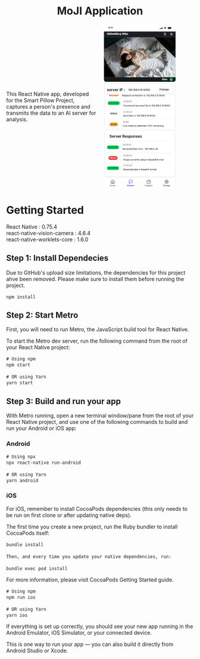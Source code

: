 <div align="center">
<h1>MoJI Application</h1>
</div>

<div style="display: flex; align-items: center;">
  <div style="flex: 1; padding-right: 20px;">
    <p>
      This React Native app, developed for the Smart Pillow Project, captures a person's presence and transmits the data to an AI server for analysis.
    </p>
  </div>
  <div style="flex: 1;">
    <img src="./MoJI.png" alt="sleep pose" style="max-width: 80%; height: auto; border-radius: 10px;">
  </div>
</div>



# Getting Started
React Native : 0.75.4  
react-native-vision-camera : 4.6.4  
react-native-worklets-core : 1.6.0  

## Step 1: Install Dependecies

Due to GitHub's upload size limitations, the dependencies for this project ahve been removed. Please make sure to install them before running the project.
```
npm install
```
## Step 2: Start Metro

First, you will need to run Metro, the JavaScript build tool for React Native.

To start the Metro dev server, run the following command from the root of your React Native project:
```
# Using npm
npm start

# OR using Yarn
yarn start
```
## Step 3: Build and run your app

With Metro running, open a new terminal window/pane from the root of your React Native project, and use one of the following commands to build and run your Android or iOS app:
### Android
```
# Using npx
npx react-native run-android

# OR using Yarn
yarn android
```
### iOS

For iOS, remember to install CocoaPods dependencies (this only needs to be run on first clone or after updating native deps).

The first time you create a new project, run the Ruby bundler to install CocoaPods itself:
```
bundle install

Then, and every time you update your native dependencies, run:

bundle exec pod install
```
For more information, please visit CocoaPods Getting Started guide.
```
# Using npm
npm run ios

# OR using Yarn
yarn ios
```
If everything is set up correctly, you should see your new app running in the Android Emulator, iOS Simulator, or your connected device.

This is one way to run your app — you can also build it directly from Android Studio or Xcode.
